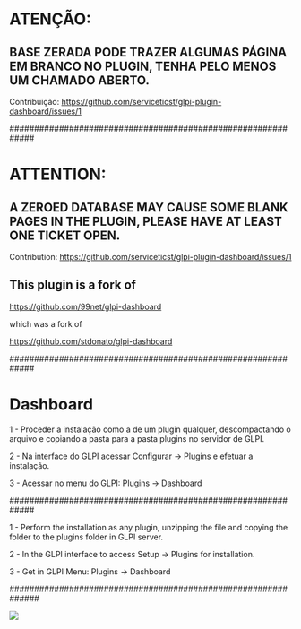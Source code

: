 # ATENÇÃO: 
## BASE ZERADA PODE TRAZER ALGUMAS PÁGINA EM BRANCO NO PLUGIN, TENHA PELO MENOS UM CHAMADO ABERTO.
Contribuição: https://github.com/serviceticst/glpi-plugin-dashboard/issues/1 

#############################################################

# ATTENTION: 
## A ZEROED DATABASE MAY CAUSE SOME BLANK PAGES IN THE PLUGIN, PLEASE HAVE AT LEAST ONE TICKET OPEN.
Contribution: https://github.com/serviceticst/glpi-plugin-dashboard/issues/1

##  This plugin is a fork of

https://github.com/99net/glpi-dashboard

which was a fork of

https://github.com/stdonato/glpi-dashboard

#############################################################

# Dashboard


1 - Proceder a instalação como a de um plugin qualquer, descompactando o arquivo e copiando a pasta para a pasta plugins no servidor de GLPI.

2 - Na interface do GLPI acessar Configurar -> Plugins e efetuar a instalação.

3 - Acessar no menu do GLPI: Plugins -> Dashboard

#############################################################

1 - Perform the installation as any plugin, unzipping the file and copying the folder to the plugins folder in GLPI server.

2 - In the GLPI interface to access Setup -> Plugins for installation.

3 - Get in GLPI Menu: Plugins -> Dashboard

##############################################################

![](https://sourceforge.net/p/glpidashboard/screenshot/GLPI_-_Dashboard_-_Home.png)
